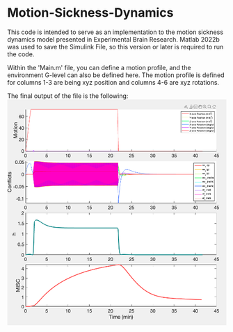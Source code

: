 # Motion-Sickness-Dynamics

This code is intended to serve as an implementation to the motion sickness dynamics model presented in Experimental Brain Research.
Matlab 2022b was used to save the Simulink File, so this version or later is required to run the code.

Within the 'Main.m' file, you can define a motion profile, and the environment G-level can also be defined here.
The motion profile is defined for columns 1-3 are being xyz position and columns 4-6 are xyz rotations.

The final output of the file is the following:
![Screenshot](ExampleOutput.png)

